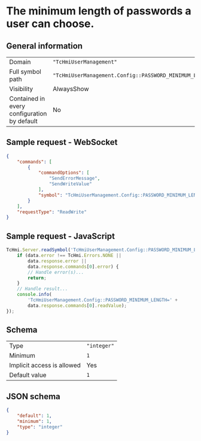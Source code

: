 # The minimum length of passwords a user can choose.

## General information

|  |  |
| - | - |
| Domain | `"TcHmiUserManagement"` |
| Full symbol path | `"TcHmiUserManagement.Config::PASSWORD_MINIMUM_LENGTH"` |
| Visibility | AlwaysShow |
| Contained in every configuration by default | No |

## Sample request - WebSocket

```json
{
    "commands": [
        {
            "commandOptions": [
                "SendErrorMessage",
                "SendWriteValue"
            ],
            "symbol": "TcHmiUserManagement.Config::PASSWORD_MINIMUM_LENGTH"
        }
    ],
    "requestType": "ReadWrite"
}
```

## Sample request - JavaScript

```javascript
TcHmi.Server.readSymbol('TcHmiUserManagement.Config::PASSWORD_MINIMUM_LENGTH', data => {
    if (data.error !== TcHmi.Errors.NONE ||
        data.response.error ||
        data.response.commands[0].error) {
        // Handle error(s)...
        return;
    }
    // Handle result...
    console.info(
        'TcHmiUserManagement.Config::PASSWORD_MINIMUM_LENGTH=' +
        data.response.commands[0].readValue);
});
```

## Schema

|  |  |
| - | - |
| Type | `"integer"` |
| Minimum | `1` |
| Implicit access is allowed | Yes |
| Default value | `1` |

## JSON schema

```json
{
    "default": 1,
    "minimum": 1,
    "type": "integer"
}
```
